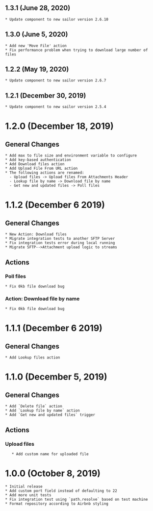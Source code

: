 ## 1.3.1 (June 28, 2020)

    * Update component to new sailor version 2.6.10

## 1.3.0 (June 5, 2020)

    * Add new 'Move File' action
    * Fix performance problem when trying to download large number of files

## 1.2.2 (May 19, 2020)

    * Update component to new sailor version 2.6.7

## 1.2.1 (December 30, 2019)

    * Update component to new sailor version 2.5.4

# 1.2.0 (December 18, 2019)
## General Changes
    * Add max to file size and environment variable to configure
    * Add key-based authentication
    * Add Download files action
    * Add Upload File From URL action    
    * The following actions are renamed:
      - Upload files -> Upload files From Attachments Header
      - Lookup file by name -> Download file by name
      - Get new and updated files -> Poll files

# 1.1.2 (December 6 2019)

## General Changes
    * New Action: Download files
    * Migrate integration tests to another SFTP Server
    * Fix integration tests error during local running
    * Migrate SFTP-->Attachment upload logic to streams
    
## Actions
### Poll files
    * Fix 0kb file download bug  
### Action: Download file by name
    * Fix 0kb file download bug  

    
# 1.1.1 (December 6 2019)

## General Changes
    * Add Lookup files action

# 1.1.0 (December 5, 2019)

## General Changes
    * Add `Delete file` action
    * Add `Lookup file by name` action
    * Add `Get new and updated files` trigger

## Actions

### Upload files
       * Add custom name for uploaded file

# 1.0.0 (October 8, 2019)
    * Initial release
    * Add custom port field instead of defaulting to 22
    * Add more unit tests
    * Fix integration test using `path.resolve` based on test machine
    * Format repository according to Airbnb styling
